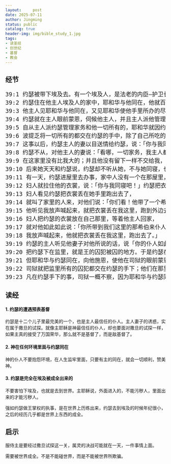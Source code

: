 ```yaml
---
layout:     post
date: 2025-07-11
author: Jingming
status: public
catalog: true
header-img: img/bible_study_1.jpg
tags:
- 读圣经
- 创世纪
- 基督
- 教会
---
```


## 经节
<pre style="font-size: 18px;">
39:1 约瑟被带下埃及去。有一个埃及人，是法老的内臣—护卫长波提乏，从那些带下他来的以实玛利人手下买了他去。
39:2 约瑟住在他主人埃及人的家中，耶和华与他同在，他就百事顺利。
39:3 他主人见耶和华与他同在，又见耶和华使他手里所办的尽都顺利，
39:4 约瑟就在主人眼前蒙恩，伺候他主人，并且主人派他管理家务，把一切所有的都交在他手里。
39:5 自从主人派约瑟管理家务和他一切所有的，耶和华就因约瑟的缘故赐福与那埃及人的家；凡家里和田间一切所有的都蒙耶和华赐福。
39:6 波提乏将一切所有的都交在约瑟的手中，除了自己所吃的饭，别的事一概不知。约瑟原来秀雅俊美。
39:7 这事以后，约瑟主人的妻以目送情给约瑟，说：「你与我同寝吧！」
39:8 约瑟不从，对他主人的妻说：「看哪，一切家务，我主人都不知道；他把所有的都交在我手里。
39:9 在这家里没有比我大的；并且他没有留下一样不交给我，只留下了你，因为你是他的妻子。我怎能作这大恶，得罪神呢？」
39:10 后来她天天和约瑟说，约瑟却不听从她，不与她同寝，也不和她在一处。
39:11 有一天，约瑟进屋里去办事，家中人没有一个在那屋里，
39:12 妇人就拉住他的衣裳，说：「你与我同寝吧！」约瑟把衣裳丢在妇人手里，跑到外边去了。
39:13 妇人看见约瑟把衣裳丢在她手里跑出去了，
39:14 就叫了家里的人来，对他们说：「你们看！他带了一个希伯来人进入我们家里，要戏弄我们。他到我这里来，要与我同寝，我就大声喊叫。
39:15 他听见我放声喊起来，就把衣裳丢在我这里，跑到外边去了。」
39:16 妇人把约瑟的衣裳放在自己那里，等着他主人回家，
39:17 就对他如此如此说：「你所带到我们这里的那希伯来仆人进来要戏弄我，
39:18 我放声喊起来，他就把衣裳丢在我这里，跑出去了。」
39:19 约瑟的主人听见他妻子对他所说的话，说「你的仆人如此如此待我」，他就生气，
39:20 把约瑟下在监里，就是王的囚犯被囚的地方。于是约瑟在那里坐监。
39:21 但耶和华与约瑟同在，向他施恩，使他在司狱的眼前蒙恩。
39:22 司狱就把监里所有的囚犯都交在约瑟的手下；他们在那里所办的事都是经他的手。
39:23 凡在约瑟手下的事，司狱一概不察，因为耶和华与约瑟同在；耶和华使他所做的尽都顺利。
</pre>

## 读经

#### 1. 约瑟的遭遇预表基督

约瑟是十二个儿子里最完美的一个，也是主人最信任的仆人。主人妻子的诱惑，实在属于撒旦的试探。就像主耶稣是神最信任的仆人，却也要面对撒旦的试探一样，如果主真的接受了万国荣华，那么就不是基督了，而是敌基督了。

#### 2. 神在任何环境里面与约瑟同在

神的仆人不要抱怨环境，在人生监牢里面，只要有主的同在，就会一切顺利，赞美神。

#### 3. 约瑟是完全在埃及被成全出来的

不要害怕下埃及，也就是去到世界。主耶稣说，外面进入的，不能污秽人，里面出来的才能污秽人。

强如约瑟做王掌权的执事，是在世界上历练出来，约瑟去到埃及的时候年纪很小，之后的经历几乎都是世界上东西的成全。

## 启示

服侍主是要经过撒旦试探这一关，属灵的决战可能就在一天，一件事情上面。

需要被世界成全。不是不能碰世界，而是不能被世界所欺骗。
